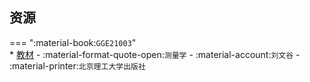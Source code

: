 ## 资源  
=== ":material-book:`GGE21003`"  
    * [教材](https://api.hanximeng.com/lanzou/?url=https://cqu-openlib.lanzout.com/iMlEg28yhqtc&type=down) - :material-format-quote-open:`测量学` - :material-account:`刘文谷` - :material-printer:`北京理工大学出版社`  
